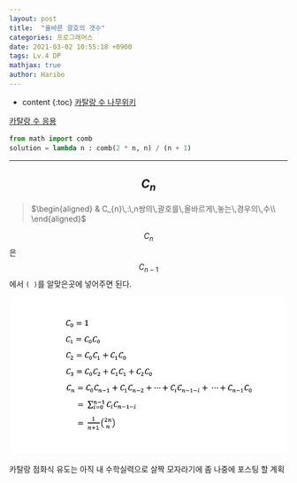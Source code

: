 ```yaml
---
layout: post
title:  "올바른 괄호의 갯수"
categories: 프로그래머스
date: 2021-03-02 10:55:18 +0900
tags: Lv.4 DP
mathjax: true
author: Haribo
---
```


* content
{:toc}
[카탈랑 수 나무위키](https://namu.wiki/w/%EC%B9%B4%ED%83%88%EB%9E%91%20%EC%88%98?from=%EC%B9%B4%ED%83%88%EB%9E%80%20%EC%88%98)

[카탈랑 수 응용](https://suhak.tistory.com/77)

```python
from math import comb
solution = lambda n : comb(2 * n, n) / (n + 1)
```

---









## $$C_{n}$$

> $\begin{aligned}
> & C_{n}\,:\,n쌍의\,괄호를\,올바르게\,놓는\,경우의\,수\\
> \end{aligned}$ 

$$C_{n}$$은 $$C_{n-1}$$에서 `( )`를 알맞은곳에 넣어주면 된다.

![](/images/rbraket/catal.png)

카탈랑 점화식 유도는 아직 내 수학실력으로 살짝 모자라기에 좀 나중에 포스팅 할 계획